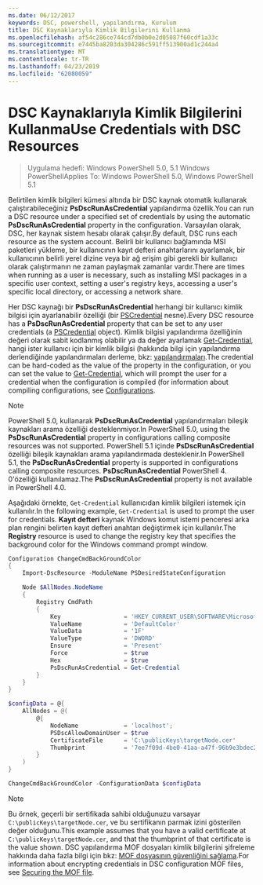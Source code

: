 ```yaml
---
ms.date: 06/12/2017
keywords: DSC, powershell, yapılandırma, Kurulum
title: DSC Kaynaklarıyla Kimlik Bilgilerini Kullanma
ms.openlocfilehash: af54c286ce744cd7db0b0e2d05087f60cdf1a33c
ms.sourcegitcommit: e7445ba8203da304286c591ff513900ad1c244a4
ms.translationtype: MT
ms.contentlocale: tr-TR
ms.lasthandoff: 04/23/2019
ms.locfileid: "62080059"
---
```

# <a name="use-credentials-with-dsc-resources"></a><span data-ttu-id="3b153-103">DSC Kaynaklarıyla Kimlik Bilgilerini Kullanma</span><span class="sxs-lookup"><span data-stu-id="3b153-103">Use Credentials with DSC Resources</span></span>

> <span data-ttu-id="3b153-104">Uygulama hedefi: Windows PowerShell 5.0, 5.1 Windows PowerShell</span><span class="sxs-lookup"><span data-stu-id="3b153-104">Applies To: Windows PowerShell 5.0, Windows PowerShell 5.1</span></span>

<span data-ttu-id="3b153-105">Belirtilen kimlik bilgileri kümesi altında bir DSC kaynak otomatik kullanarak çalıştırabileceğiniz **PsDscRunAsCredential** yapılandırma özellik.</span><span class="sxs-lookup"><span data-stu-id="3b153-105">You can run a DSC resource under a specified set of credentials by using the automatic **PsDscRunAsCredential** property in the configuration.</span></span>
<span data-ttu-id="3b153-106">Varsayılan olarak, DSC, her kaynak sistem hesabı olarak çalışır.</span><span class="sxs-lookup"><span data-stu-id="3b153-106">By default, DSC runs each resource as the system account.</span></span>
<span data-ttu-id="3b153-107">Belirli bir kullanıcı bağlamında MSI paketleri yükleme, bir kullanıcının kayıt defteri anahtarlarını ayarlamak, bir kullanıcının belirli yerel dizine veya bir ağ erişim gibi gerekli bir kullanıcı olarak çalıştırmanın ne zaman paylaşmak zamanlar vardır.</span><span class="sxs-lookup"><span data-stu-id="3b153-107">There are times when running as a user is necessary, such as installing MSI packages in a specific user context, setting a user's registry keys, accessing a user's specific local directory, or accessing a network share.</span></span>

<span data-ttu-id="3b153-108">Her DSC kaynağı bir **PsDscRunAsCredential** herhangi bir kullanıcı kimlik bilgisi için ayarlanabilir özelliği (bir [PSCredential](/dotnet/api/system.management.automation.pscredential) nesne).</span><span class="sxs-lookup"><span data-stu-id="3b153-108">Every DSC resource has a **PsDscRunAsCredential** property that can be set to any user credentials (a [PSCredential](/dotnet/api/system.management.automation.pscredential) object).</span></span>
<span data-ttu-id="3b153-109">Kimlik bilgisi yapılandırma özelliğinin değeri olarak sabit kodlanmış olabilir ya da değer ayarlamak [Get-Credential](/powershell/module/Microsoft.PowerShell.Security/Get-Credential), hangi ister kullanıcı için bir kimlik bilgisi (hakkında bilgi için yapılandırma derlendiğinde yapılandırmaları derleme, bkz: [yapılandırmaları](configurations.md).</span><span class="sxs-lookup"><span data-stu-id="3b153-109">The credential can be hard-coded as the value of the property in the configuration, or you can set the value to [Get-Credential](/powershell/module/Microsoft.PowerShell.Security/Get-Credential), which will prompt the user for a credential when the configuration is compiled (for information about compiling configurations, see [Configurations](configurations.md).</span></span>

> [!NOTE]
> <span data-ttu-id="3b153-110">PowerShell 5.0, kullanarak **PsDscRunAsCredential** yapılandırmaları bileşik kaynakları arama özelliği desteklenmiyor.</span><span class="sxs-lookup"><span data-stu-id="3b153-110">In PowerShell 5.0, using the **PsDscRunAsCredential** property in configurations calling composite resources was not supported.</span></span>
> <span data-ttu-id="3b153-111">PowerShell 5.1 içinde **PsDscRunAsCredential** özelliği bileşik kaynakları arama yapılandırmada desteklenir.</span><span class="sxs-lookup"><span data-stu-id="3b153-111">In PowerShell 5.1, the **PsDscRunAsCredential** property is supported in configurations calling composite resources.</span></span>
> <span data-ttu-id="3b153-112">**PsDscRunAsCredential** PowerShell 4. 0'özelliği kullanılamaz.</span><span class="sxs-lookup"><span data-stu-id="3b153-112">The **PsDscRunAsCredential** property is not available in PowerShell 4.0.</span></span>

<span data-ttu-id="3b153-113">Aşağıdaki örnekte, `Get-Credential` kullanıcıdan kimlik bilgileri istemek için kullanılır.</span><span class="sxs-lookup"><span data-stu-id="3b153-113">In the following example, `Get-Credential` is used to prompt the user for credentials.</span></span>
<span data-ttu-id="3b153-114">**Kayıt defteri** kaynak Windows komut istemi penceresi arka plan rengini belirten kayıt defteri anahtarı değiştirmek için kullanılır.</span><span class="sxs-lookup"><span data-stu-id="3b153-114">The **Registry** resource is used to change the registry key that specifies the background color for the Windows command prompt window.</span></span>

```powershell
Configuration ChangeCmdBackGroundColor
{
    Import-DscResource -ModuleName PSDesiredStateConfiguration

    Node $AllNodes.NodeName
    {
        Registry CmdPath
        {
            Key                  = 'HKEY_CURRENT_USER\SOFTWARE\Microsoft\Command Processor'
            ValueName            = 'DefaultColor'
            ValueData            = '1F'
            ValueType            = 'DWORD'
            Ensure               = 'Present'
            Force                = $true
            Hex                  = $true
            PsDscRunAsCredential = Get-Credential
        }
    }
}

$configData = @{
    AllNodes = @(
        @{
            NodeName             = 'localhost';
            PSDscAllowDomainUser = $true
            CertificateFile      = 'C:\publicKeys\targetNode.cer'
            Thumbprint           = '7ee7f09d-4be0-41aa-a47f-96b9e3bdec25'
        }
    )
}

ChangeCmdBackGroundColor -ConfigurationData $configData
```

> [!NOTE]
> <span data-ttu-id="3b153-115">Bu örnek, geçerli bir sertifikada sahibi olduğunuzu varsayar `C:\publicKeys\targetNode.cer`, ve bu sertifikanın parmak izini gösterilen değer olduğunu.</span><span class="sxs-lookup"><span data-stu-id="3b153-115">This example assumes that you have a valid certificate at `C:\publicKeys\targetNode.cer`, and that the thumbprint of that certificate is the value shown.</span></span>
> <span data-ttu-id="3b153-116">DSC yapılandırma MOF dosyaları kimlik bilgilerini şifreleme hakkında daha fazla bilgi için bkz: [MOF dosyasının güvenliğini sağlama](../pull-server/secureMOF.md).</span><span class="sxs-lookup"><span data-stu-id="3b153-116">For information about encrypting credentials in DSC configuration MOF files, see [Securing the MOF file](../pull-server/secureMOF.md).</span></span>
